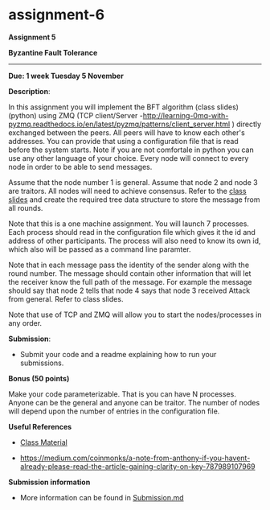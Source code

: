 # assignment-6

**Assignment 5**

**Byzantine Fault Tolerance**

******************

**Due: 1 week Tuesday 5 November**


**Description**: 

In this assignment you will implement the BFT algorithm (class slides) (python) using ZMQ (TCP client/Server -http://learning-0mq-with-pyzmq.readthedocs.io/en/latest/pyzmq/patterns/client_server.html ) directly exchanged between the peers. All peers will have to know each other's addresses. You can provide that using a configuration file that is read before the system starts. Note if you are not comfortale in python you can use any other language of your choice. Every node will connect to every node in order to be able to send messages.

Assume that the node number 1 is general.  Assume that node 2 and node 3 are traitors. All nodes will need to achieve consensus. Refer to the [class slides](https://github.com/vu-resilient-distributed-systems/lectures-fall-2019/tree/master/Module-5-AvoidingFailures) and create the required tree data structure to store the message from all rounds.

Note that this is a one machine assignment. You will launch 7 processes. Each process should read in the configuration file which gives it the id and address of other participants. The process will also need to know its own id, which also will be passed as a command line paramter.

Note that in each message pass the identity of the sender along with the round number. The message should contain other information that will let the receiver know the full path of the message. For example the message should say that node 2 tells that node 4 says that node 3 received Attack from general. Refer to class slides.

Note that use of TCP and ZMQ will allow you to start the nodes/processes in any order.

**Submission**:

- Submit your code and a readme explaining how to run your submissions.

**Bonus (50 points)**

Make your code parameterizable. That is you can have N processes. Anyone can be the general and anyone can be traitor. The number of nodes will depend upon the number of entries in the configuration file.

**Useful References**

- [Class Material](https://github.com/vu-resilient-distributed-systems/lectures-fall-2019/tree/master/Module-5-AvoidingFailures)

- https://medium.com/coinmonks/a-note-from-anthony-if-you-havent-already-please-read-the-article-gaining-clarity-on-key-787989107969

**Submission information**
- More information can be found in [Submission.md](./Submission.md)